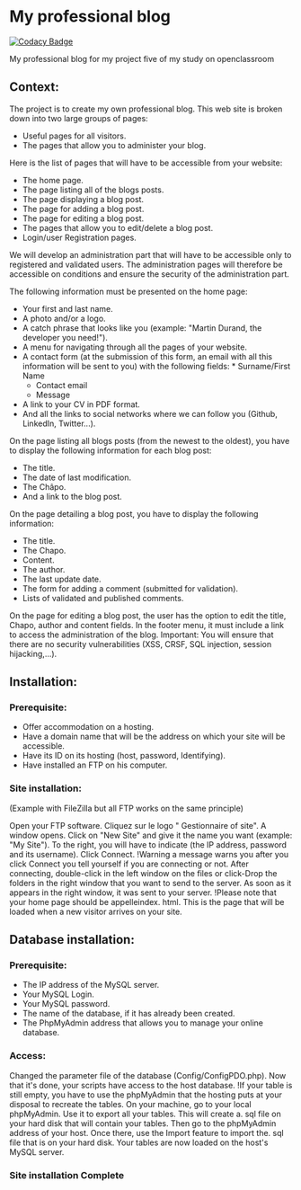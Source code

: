 # My professional blog

[![Codacy Badge](https://api.codacy.com/project/badge/Grade/93291baa746f45d7ae67a5859936cd8f)](https://app.codacy.com/app/michaelgtfr/my_professional_blog?utm_source=github.com&utm_medium=referral&utm_content=michaelgtfr/my_professional_blog&utm_campaign=Badge_Grade_Settings)

My professional blog for my project five of my study on openclassroom

## Context:

The project is to create my own professional blog. This web site is broken down into two large groups of pages:

  * Useful pages for all visitors.
  * The pages that allow you to administer your blog.
  
Here is the list of pages that will have to be accessible from your website:
  
  * The home page.
  * The page listing all of the blogs posts.
  * The page displaying a blog post.
  * The page for adding a blog post.
  * The page for editing a blog post.
  * The pages that allow you to edit/delete a blog post.
  * Login/user Registration pages.
  
We will develop an administration part that will have to be accessible only to registered and validated users.
The administration pages will therefore be accessible on conditions and ensure the security of the administration part.

The following information must be presented on the home page:

  * Your first and last name.
  * A photo and/or a logo.
  * A catch phrase that looks like you (example: "Martin Durand, the developer you need!").
  * A menu for navigating through all the pages of your website.
  * A contact form (at the submission of this form, an email with all this information will be sent to you) with the following fields:         * Surname/First Name
      * Contact email
      * Message
  * A link to your CV in PDF format.
  * And all the links to social networks where we can follow you (Github, LinkedIn, Twitter...).

On the page listing all blogs posts (from the newest to the oldest), you have to display the following information for each blog post:

  * The title.
  * The date of last modification.
  * The Châpo.
  * And a link to the blog post.
  
On the page detailing a blog post, you have to display the following information:

  * The title.
  * The Chapo.
  * Content.
  * The author.
  * The last update date.
  * The form for adding a comment (submitted for validation).
  * Lists of validated and published comments.
  
On the page for editing a blog post, the user has the option to edit the title, Chapo, author and content fields.
In the footer menu, it must include a link to access the administration of the blog.
Important: You will ensure that there are no security vulnerabilities (XSS, CRSF, SQL injection, session hijacking,...).

## Installation:

### Prerequisite:

  * Offer accommodation on a hosting.
  * Have a domain name that will be the address on which your site will be accessible.
  * Have its ID on its hosting (host, password, Identifying).
  * Have installed an FTP on his computer.
  
### Site installation:
(Example with FileZilla but all FTP works on the same principle)

  Open your FTP software. Cliquez sur le logo " Gestionnaire of site". A window opens. Click on "New Site" and give it the name you want (example: "My Site"). To the right, you will have to indicate (the IP address, password and its username). Click Connect.
  !Warning a message warns you after you click Connect you tell yourself if you are connecting or not.
  After connecting, double-click in the left window on the files or click-Drop the folders in the right window that you want to send to the server. As soon as it appears in the right window, it was sent to your server.
  !Please note that your home page should be appelleindex. html. This is the page that will be loaded when a new visitor arrives on your site.
  
## Database installation:

### Prerequisite:

  * The IP address of the MySQL server.
  * Your MySQL Login.
  * Your MySQL password.
  * The name of the database, if it has already been created.
  * The PhpMyAdmin address that allows you to manage your online database.
  
### Access:

   Changed the parameter file of the database (Config/ConfigPDO.php). Now that it's done, your scripts have access to the host database.
   !If your table is still empty, you have to use the phpMyAdmin that the hosting puts at your disposal to recreate the tables. On your machine, go to your local phpMyAdmin. Use it to export all your tables. This will create a. sql file on your hard disk that will contain your tables. Then go to the phpMyAdmin address of your host. Once there, use the Import feature to import the. sql file that is on your hard disk. Your tables are now loaded on the host's MySQL server.
   
   ### Site installation Complete
